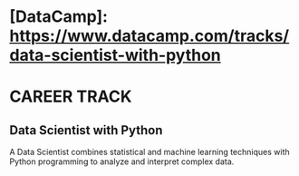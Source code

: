 # [DataCamp]: https://www.datacamp.com/tracks/data-scientist-with-python

# CAREER TRACK

## Data Scientist with Python


A Data Scientist combines statistical and machine learning techniques with Python programming to analyze and interpret complex data.